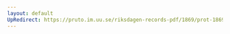 ```yaml
---
layout: default
UpRedirect: https://pruto.im.uu.se/riksdagen-records-pdf/1869/prot-1869--ak--515.pdf
---
```

